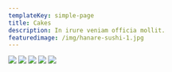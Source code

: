 ```yaml
---
templateKey: simple-page
title: Cakes
description: In irure veniam officia mollit.
featuredimage: /img/hanare-sushi-1.jpg
---
```


![](/img/hanare-bday-tart.jpg)
![](/img/hanare-cafe-milk-crepe.jpg)
![](/img/hanare-roll-cake.jpg)
![](/img/hanare-bday-tart.jpg)
![](/img/hanare-choco-cake.jpg)
